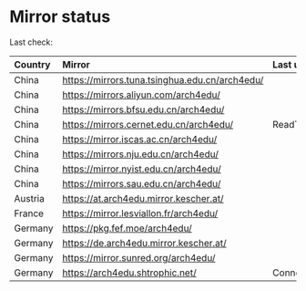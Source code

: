 <script src="./time.js"></script>
# Mirror status
Last check: <script type="text/javascript">localize(1756001310.199306);</script>

|Country|Mirror|Last update|
|:------|:-----|:----------|
|China|https://mirrors.tuna.tsinghua.edu.cn/arch4edu/|<script type="text/javascript">localize(1755974532);</script>|
|China|https://mirrors.aliyun.com/arch4edu/|<script type="text/javascript">localize(1755974532);</script>|
|China|https://mirrors.bfsu.edu.cn/arch4edu/|<script type="text/javascript">localize(1755974532);</script>|
|China|https://mirrors.cernet.edu.cn/arch4edu/|ReadTimeout|
|China|https://mirror.iscas.ac.cn/arch4edu/|<script type="text/javascript">localize(1755974532);</script>|
|China|https://mirrors.nju.edu.cn/arch4edu/|<script type="text/javascript">localize(1755974532);</script>|
|China|https://mirror.nyist.edu.cn/arch4edu/|<script type="text/javascript">localize(1755974532);</script>|
|China|https://mirrors.sau.edu.cn/arch4edu/|<script type="text/javascript">localize(1755801754);</script>|
|Austria|https://at.arch4edu.mirror.kescher.at/|<script type="text/javascript">localize(1755974532);</script>|
|France|https://mirror.lesviallon.fr/arch4edu/|<script type="text/javascript">localize(1755974532);</script>|
|Germany|https://pkg.fef.moe/arch4edu/|<script type="text/javascript">localize(1755974532);</script>|
|Germany|https://de.arch4edu.mirror.kescher.at/|<script type="text/javascript">localize(1755974532);</script>|
|Germany|https://mirror.sunred.org/arch4edu/|<script type="text/javascript">localize(1755974532);</script>|
|Germany|https://arch4edu.shtrophic.net/|ConnectionError|

<script src="./tablefilter/tablefilter.js"></script>
<script src="./table.js"></script>